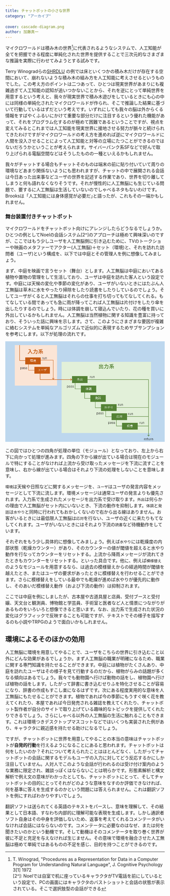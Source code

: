 ```yaml
---
title: チャットボットの小さな世界
category: "アーカイブ"

cover: cascade-diagram.png
author: 加藤真一
---
```


マイクロワールドは積み木の世界[^1]に代表されるようなシステムで、人工知能が全てを把握できる程度に単純化された世界を提供することで三次元的なさまざまな推論を実際に行わせてみようとする試みです。

Terry Winogradらの[SHRDLU](http://hci.stanford.edu/~winograd/shrdlu/) の例では床といくつかの積み木だけが存在する空間において、崩れないような積み木の組み方を人工知能に考えさせるというものでした。この考え方のポイントは二つあって、ひとつは現実世界があまりにも複雑過ぎて人工知能の認知が追いつかないことから、それを逆にとって単純世界を用意するという考えと、我々が現実世界で積み木遊びをしているときにも心の中には同様の単純化されたマイクロワールドが作られ、そこで推論した結果に基づいて行動しているはずだという考えです。いずれにしても我々の脳は外からくる情報をすばやくふるいにかけて重要な部分だけに注目するという優れた機能があって、それをプログラム化するのが極めて困難であるということですが、視点を変えてみるとこれまでは人工知能を現実世界に接地させる努力が脈々と続けられてきたわけですがマイクロワールドの考え方を進めれば逆にマイクロワールドに人間を没入させることによって人工知能と対等の立場にたつことができるのではないだろうかということが考えられます。サイバーパンク系SFなどで好んで取り上げられる電脳空間などはそうしたものの一種といえるかもしれません。  

我々がチャットする場合もチャットそのものは端末の前に貼り付いていて周りの環境などあまり関係ないようにも思われますが、チャットの中で展開される会話は今日あった出来事などユーザの世界を記述する作業であり、世界を切り離してしまうと何も語れなくなりそうです。それが慢性的に人工無脳にも生じている問題で、要するに人工無脳は生活していないのでしゃべるネタもないわけです。Brooksは「人工知能には身体感覚が必要だ｣と語ったが、これもその一端かもしれません。  

### 舞台装置付きチャットボット

マイクロワールドをチャットボット向けにアレンジしたらどうなるでしょうか。ひとつの例としてNoelの会話システム[2^]のアプローチは極めて興味深いのですが、ここではもう少しユーザを人工無脳側に引き込むために、TVのトークショーや映画のメタファーでアクター(人工無脳)＋セット（環境)と、それを訪れた訪問者（ユーザ)という構成を、以下では中庭とその管理人を例に想像してみましょう。  

まず、中庭を映画で言うセット（舞台）とします。人工無脳は中庭においてある植物や置物の管理をして生活しており、ユーザは中庭を訪れた客人という設定です。中庭には天候の変化や季節の変化があり、ユーザがいないときにはたぶん人工無脳は草木に水をやったり掃除をしたり読書をしたりしているのでしょう。そしてユーザがくると人工無脳はそれらの仕事を打ち切ってもてなしてくれる。もてなしている間であっても急に雨が降ってこれば人工無脳は片付けをしたり傘を出したりするのでしょう。時には体調を崩して寝込んでいたり、花の種を買いに外出しているかもしれません。人工無脳は当然植物に関する知識を豊富に持っており、そういった話に興味を示します。さて、このようにさまざまな要因が複雑に絡むシステムを単純なアルゴリズムで近似的に表現するためサブサンプションを参考にします。以下が処理の流れです。 

![カスケード図](./cascade-diagram.png)

この図ではひとつの四角が処理の単位（モジュール）となっており、左上から右下に向かって処理が進みます。四角の下から線が出ている場合は現在のモジュールで特にすることがなければ上流から受け取ったメッセージを下流に流すことを意味し、右から線が出ている場合はそれより下流の処理をしないことを意味します。

`環境`は天候や日照などに関するメッセージを、`ユーザ`はユーザの発言内容をメッセージとして下流に流します。環境メッセージは通常ユーザの発言よりも優先されます。入力系で生成されたメッセージを出力系で受け取ります。`外出`は何らかの理由で人工無脳がセット内にいないとき、下流の動作を抑制します。`体調`と`発話`は`水やり`と同時に行われてもおかしくないので右から出る線はありません。お客がいるときには最低限人工無脳は`応対`を行ない、ユーザの近くに来たりもてなしてくれます。ユーザがいないときにはそれより下流の`読書`など待機動作をしています。  

それぞれをもう少し具体的に想像してみましょう。例えば`水やり`には乾燥度の内部状態（乾燥カウンター）があり、そのカウンターの値が閾値を超えると水やり動作を行なってカウンターをリセットする。上流から降雨メッセージが流れてきたときもカウンターをリセットする。といった具合です。他に、例えば`模様替え`のようなモジュールを用意するなら、は過去の模様替えからの経過時間が閾値を越えたとき、またはユーザの要求があったときに模様替えを行わせることができます。さらに模様替えをしている最中でも乾燥が進めば水やりが優先的に動作し、そのあいだ模様替え動作（および下流の動作）は抑制されます。

ここでは中庭を例にしましたが、古本屋や古道具屋と店員、受付ブースと受付嬢、天文台と観測員、博物館と学芸員、手術室と医者など人と情景につながりがあるものをいろいろと想像できると思います。なお、出力系で生成された状況の変化はグラフィックで反映することも可能ですが、テキストでその様子を描写するのも小説やTRPGのようで面白いかもしれません。

## 環境によるそのほかの効用

人工無脳に環境を用意してやることで、ユーザをこちらの世界に引き込むこと以外にどんな効果があるでしょうか。まず人工無脳の職業が明確になるため、職業に関する専門知識を持たせることができます。中庭には植物がたくさんあり、中庭を訪れたユーザはその様子を見て行動するのだから、植物がらみの話題が多くなる傾向はあるでしょう。我々でも動物園へ行けば動物の話をし、植物園へ行けば植物の話をします。したがって辞書に書き込むせりふを特化させることが容易になり、辞書の作成もすこし楽になるはずです。次にある程度実用的な意味を人工無脳にもたせることができます。植物であれば今の季節にもうすぐ咲く花を教えてくれたり、本屋であれば今日発売される雑誌を教えてくれたり、チャットボット製作者が自分のサイトで取り上げている趣味的なトピックを提供してくれたりできるでしょう。さらにしゃべる以外の人工無脳の生活に触れることもできます。これは環境つきデスクトップマスコットなどではいくつも実装された例があり、キャラクタに親近感を持たせる助けになるでしょう。  

ですが、チャットボットに世界を用意してやることの本当の意味はチャットボットが**自発的行動**を行えるようになることにあると思われます。チャットボットは何をしたいのか？それについて考えられたことはほとんどなく、したがってチャットボットの会話に関するモデルもユーザの入力に対してどう反応するかにしか注目していません。人対人でこのような会話が行われるのは受け付け案内のような業務に限定され、雑談っぽくはならないことは明らかです。形態素解析と構文解析で例え文の意味がわかったとしても、チャットボットにとって、そしてチャットボットの目的にとってそれがどのような意味をなすのか評価できなければ、何を基準に答えを生成するのかという問題には答えられません。これは翻訳ソフトを例にすればわかりやすいでしょう。

翻訳ソフトは送られてくる英語のテキストをパースし、意味を理解して、その結果として日本語、すなわち内部的に理解可能な表現を生成します。しかし通訳者ソフト自身はその中身を評価しないため、返事を考えてくれるコメンテータがいなければ会話にはならないのです。コメンテータに必要なのはなぜ、または何を聞きたいのかという動機です。そして動機はそのコメンテータを取り巻く世界が彼に不足と充足を与えなければ生じません。その意味で環境を融合させた人工無脳は極めて単純ではあるものの不足を感じ、目的を持つことができるのです。


[^1]: T. Winograd, "Procedures as a Representation for Data in a Computer Program for Understanding Natural Language", J. Cognitive Psychology 3[1] 1972  
[2^]: Noelでは自室で机に座っているキャラクタがTV電話を前にしているという設定で、PCの画面にはキャラクタのバストショットと会話の状態が表示されている。そこで選択肢型の会話ができる
